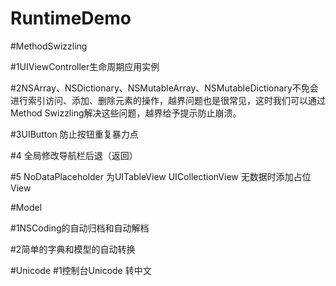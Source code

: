 # RuntimeDemo


#MethodSwizzling

#1UIViewController生命周期应用实例

#2NSArray、NSDictionary、NSMutableArray、NSMutableDictionary不免会进行索引访问、添加、删除元素的操作，越界问题也是很常见，这时我们可以通过Method Swizzling解决这些问题，越界给予提示防止崩溃。

#3UIButton 防止按钮重复暴力点

#4 全局修改导航栏后退（返回）

#5 NoDataPlaceholder 为UITableView  UICollectionView 无数据时添加占位View


#Model

#1NSCoding的自动归档和自动解档

#2简单的字典和模型的自动转换


#Unicode
#1控制台Unicode 转中文
